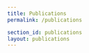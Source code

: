 ```yaml
---
title: Publications
permalink: /publications

section_id: publications
layout: publications
---
```


